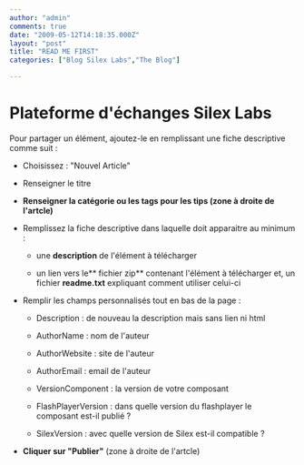 ```yaml
---
author: "admin"
comments: true
date: "2009-05-12T14:18:35.000Z"
layout: "post"
title: "READ ME FIRST"
categories: ["Blog Silex Labs","The Blog"]

---
```

# Plateforme d'échanges Silex Labs


Pour partager un élément, ajoutez-le en remplissant une fiche descriptive comme suit :







  * Choisissez : "Nouvel Article"








  * Renseigner le titre




  * **Renseigner la catégorie ou les tags pour les tips (zone à droite de l'artcle)**





  * Remplissez la fiche descriptive dans laquelle doit apparaitre au minimum :


    * une **description** de l'élément à télécharger


    * un lien vers le** fichier zip** contenant l'élément à télécharger et, un fichier **readme.txt** expliquant comment utiliser celui-ci







  * Remplir  les champs personnalisés tout en bas de la page :



    * Description : de nouveau la description mais sans lien ni html


    * AuthorName : nom de l'auteur


    * AuthorWebsite : site de l'auteur


    * AuthorEmail : email de l'auteur


    * VersionComponent : la version de votre composant


    * FlashPlayerVersion : dans quelle version du flashplayer le composant est-il publié ?


    * SilexVersion : avec quelle version de Silex est-il compatible ?







  * **Cliquer sur "Publier"** (zone à droite de l'artcle)




